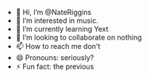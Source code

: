 - 👋 Hi, I’m @NateRiggins
- 👀 I’m interested in music.
- 🌱 I’m currently learning Yext
- 💞️ I’m looking to collaborate on nothing
- 📫 How to reach me don't
- 😄 Pronouns: seriously?
- ⚡ Fun fact: the previous 

<!---
NateRiggins/NateRiggins is a ✨ special ✨ repository because its `README.md` (this file) appears on your GitHub profile.
You can click the Preview link to take a look at your changes.
--->
